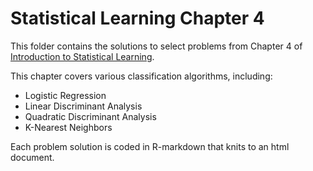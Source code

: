 # Statistical Learning Chapter 4
This folder contains the solutions to select problems from Chapter 4 of [Introduction to Statistical Learning](http://www-bcf.usc.edu/~gareth/ISL/).

This chapter covers various classification algorithms, including:
* Logistic Regression
* Linear Discriminant Analysis
* Quadratic Discriminant Analysis
* K-Nearest Neighbors

Each problem solution is coded in R-markdown that knits to an html document.
